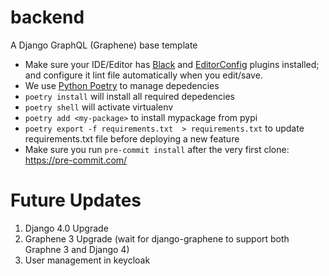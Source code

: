 # backend
A Django GraphQL (Graphene) base template

* Make sure your IDE/Editor has [Black](https://black.readthedocs.io/en/stable/editor_integration.html) and [EditorConfig](https://editorconfig.org/#pre-installed) plugins installed; and configure it lint file automatically when you edit/save.
* We use [Python Poetry](https://python-poetry.org) to manage depedencies
* `poetry install` will install all required depedencies
* `poetry shell` will activate virtualenv
* `poetry add <my-package>` to install mypackage from pypi
* `poetry export -f requirements.txt  > requirements.txt` to update requirements.txt file before deploying a new feature
* Make sure you run `pre-commit install` after the very first clone: https://pre-commit.com/


# Future Updates
1. Django 4.0 Upgrade
2. Graphene 3 Upgrade (wait for django-graphene to support both Graphne 3 and Django 4)
3. User management in keycloak
